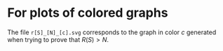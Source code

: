 # For plots of colored graphs

The file `r[S]_[N]_[c].svg` corresponds to the graph in color $c$ generated when trying to prove that $R(S) > N$.
